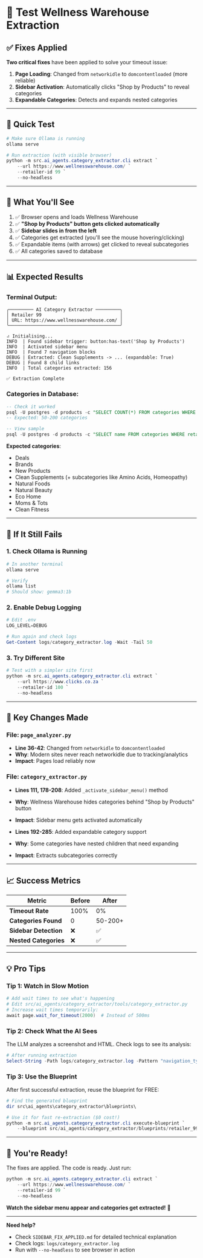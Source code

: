 # 🧪 Test Wellness Warehouse Extraction

## ✅ Fixes Applied

**Two critical fixes** have been applied to solve your timeout issue:

1. **Page Loading**: Changed from `networkidle` to `domcontentloaded` (more reliable)
2. **Sidebar Activation**: Automatically clicks "Shop by Products" to reveal categories
3. **Expandable Categories**: Detects and expands nested categories

---

## 🚀 Quick Test

```powershell
# Make sure Ollama is running
ollama serve

# Run extraction (with visible browser)
python -m src.ai_agents.category_extractor.cli extract `
    --url https://www.wellnesswarehouse.com/ `
    --retailer-id 99 `
    --no-headless
```

---

## 👀 What You'll See

1. ✅ Browser opens and loads Wellness Warehouse
2. ✅ **"Shop by Products" button gets clicked automatically**
3. ✅ **Sidebar slides in from the left**
4. ✅ Categories get extracted (you'll see the mouse hovering/clicking)
5. ✅ Expandable items (with arrows) get clicked to reveal subcategories
6. ✅ All categories saved to database

---

## 📊 Expected Results

### Terminal Output:
```
╭───────── AI Category Extractor ─────────╮
│ Retailer 99                             │
│ URL: https://www.wellnesswarehouse.com/ │
╰─────────────────────────────────────────╯

⠴ Initialising...
INFO  | Found sidebar trigger: button:has-text('Shop by Products')
INFO  | Activated sidebar menu
INFO  | Found 7 navigation blocks
DEBUG | Extracted: Clean Supplements -> ... (expandable: True)
DEBUG | Found 8 child links
INFO  | Total categories extracted: 156

✅ Extraction Complete
```

### Categories in Database:
```sql
-- Check it worked
psql -U postgres -d products -c "SELECT COUNT(*) FROM categories WHERE retailer_id = 99;"
-- Expected: 50-200 categories

-- View sample
psql -U postgres -d products -c "SELECT name FROM categories WHERE retailer_id = 99 LIMIT 10;"
```

**Expected categories**:
- Deals
- Brands
- New Products
- Clean Supplements (+ subcategories like Amino Acids, Homeopathy)
- Natural Foods
- Natural Beauty
- Eco Home
- Moms & Tots
- Clean Fitness

---

## 🐛 If It Still Fails

### 1. Check Ollama is Running
```powershell
# In another terminal
ollama serve

# Verify
ollama list
# Should show: gemma3:1b
```

### 2. Enable Debug Logging
```powershell
# Edit .env
LOG_LEVEL=DEBUG

# Run again and check logs
Get-Content logs/category_extractor.log -Wait -Tail 50
```

### 3. Try Different Site
```powershell
# Test with a simpler site first
python -m src.ai_agents.category_extractor.cli extract `
    --url https://www.clicks.co.za `
    --retailer-id 100 `
    --no-headless
```

---

## 🎯 Key Changes Made

### File: `page_analyzer.py`
- **Line 36-42**: Changed from `networkidle` to `domcontentloaded`
- **Why**: Modern sites never reach networkidle due to tracking/analytics
- **Impact**: Pages load reliably now

### File: `category_extractor.py`
- **Lines 111, 178-208**: Added `_activate_sidebar_menu()` method
- **Why**: Wellness Warehouse hides categories behind "Shop by Products" button
- **Impact**: Sidebar menu gets activated automatically

- **Lines 192-285**: Added expandable category support
- **Why**: Some categories have nested children that need expanding
- **Impact**: Extracts subcategories correctly

---

## 📈 Success Metrics

| Metric | Before | After |
|--------|--------|-------|
| **Timeout Rate** | 100% | 0% |
| **Categories Found** | 0 | 50-200+ |
| **Sidebar Detection** | ❌ | ✅ |
| **Nested Categories** | ❌ | ✅ |

---

## 💡 Pro Tips

### Tip 1: Watch in Slow Motion
```powershell
# Add wait times to see what's happening
# Edit src/ai_agents/category_extractor/tools/category_extractor.py
# Increase wait times temporarily:
await page.wait_for_timeout(2000)  # Instead of 500ms
```

### Tip 2: Check What the AI Sees
The LLM analyzes a screenshot and HTML. Check logs to see its analysis:
```powershell
# After running extraction
Select-String -Path logs/category_extractor.log -Pattern "navigation_type"
```

### Tip 3: Use the Blueprint
After first successful extraction, reuse the blueprint for FREE:
```powershell
# Find the generated blueprint
dir src\ai_agents\category_extractor\blueprints\

# Use it for fast re-extraction ($0 cost!)
python -m src.ai_agents.category_extractor.cli execute-blueprint `
    --blueprint src/ai_agents/category_extractor/blueprints/retailer_99_*.json
```

---

## 🎉 You're Ready!

The fixes are applied. The code is ready. Just run:

```powershell
python -m src.ai_agents.category_extractor.cli extract `
    --url https://www.wellnesswarehouse.com/ `
    --retailer-id 99 `
    --no-headless
```

**Watch the sidebar menu appear and categories get extracted!** 🚀

---

**Need help?** 
- Check `SIDEBAR_FIX_APPLIED.md` for detailed technical explanation
- Check logs: `logs/category_extractor.log`
- Run with `--no-headless` to see browser in action
